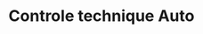 ---
title: "Controle technique Auto"
url: /clohars-fouesnant/controle-technique-auto/
shop: réparation de voitures
---